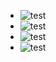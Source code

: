 - ![test](/user/images/1.jpg)
- ![test](/user/images/2.jpg)
- ![test](/user/images/3.jpg)
- ![test](/user/images/4.jpg)
